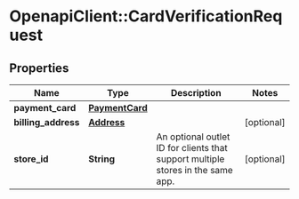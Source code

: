 # OpenapiClient::CardVerificationRequest

## Properties
Name | Type | Description | Notes
------------ | ------------- | ------------- | -------------
**payment_card** | [**PaymentCard**](PaymentCard.md) |  | 
**billing_address** | [**Address**](Address.md) |  | [optional] 
**store_id** | **String** | An optional outlet ID for clients that support multiple stores in the same app. | [optional] 


